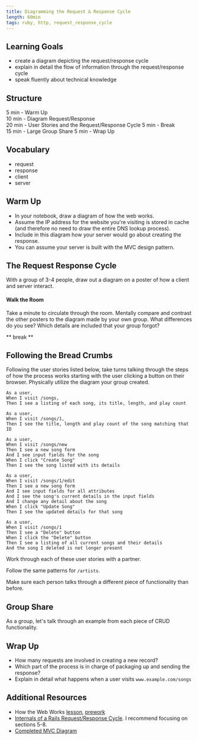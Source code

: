 ```yaml
---
title: Diagramming the Request & Response Cycle
length: 60min
tags: ruby, http, request_response_cycle
---  
```



## Learning Goals  
* create a diagram depicting the request/response cycle  
* explain in detail the flow of information through the request/response cycle
* speak fluently about technical knowledge

## Structure  
5 min - Warm Up  
10 min - Diagram Request/Response  
20 min - User Stories and the Request/Response Cycle
5 min - Break  
15 min - Large Group Share
5 min - Wrap Up

## Vocabulary  
* request
* response
* client
* server

## Warm Up  
* In your notebook, draw a diagram of how the web works.
* Assume the IP address for the website you're visiting is stored in cache (and therefore no need to draw the entire DNS lookup process).
* Include in this diagram how your server would go about creating the response.
* You can assume your server is built with the MVC design pattern.


## The Request Response Cycle
With a group of 3-4 people, draw out a diagram on a poster of how a client and server interact.

#### Walk the Room    
Take a minute to circulate through the room. Mentally compare and contrast the other posters to the diagram made by your own group. What differences do you see? Which details are included that your group forgot?

** break **

## Following the Bread Crumbs
Following the user stories listed below, take turns talking through the steps of how the process works starting with the user clicking a button on their browser. Physically utilize the diagram your group created.


```
As a user,
When I visit /songs,
Then I see a listing of each song, its title, length, and play count
```

```
As a user,
When I visit /songs/1,
Then I see the title, length and play count of the song matching that ID
```

```
As a user,
When I visit /songs/new
Then I see a new song form
And I see input fields for the song
When I click "Create Song"
Then I see the song listed with its details
```

```
As a user,
When I visit /songs/1/edit
Then I see a new song form
And I see input fields for all attributes
And I see the song's current details in the input fields
And I change any detail about the song
When I click "Update Song"
Then I see the updated details for that song
```

```
As a user,
When I visit /songs/1
Then I see a "Delete" button
When I click the "Delete" button
Then I see a listing of all current songs and their details
And the song I deleted is not longer present
```

Work through each of these user stories with a partner.

Follow the same patterns for `/artists`.

Make sure each person talks through a different piece of functionality than before.

## Group Share
As a group, let's talk through an example from each piece of CRUD functionality.

## Wrap Up  
* How many requests are involved in creating a new record?
* Which part of the process is in charge of packaging up and sending the response?
* Explain in detail what happens when a user visits `www.example.com/songs`


## Additional Resources

* How the Web Works [lesson](https://github.com/turingschool/backend-curriculum-site/blob/gh-pages/module2/lessons/how_the_web_works.md), [prework](https://github.com/turingschool/intermission-assignments/blob/master/2be/details/how_the_web_works.md)
* [Internals of a Rails Request/Response Cycle](https://www.rubypigeon.com/posts/examining-internals-of-rails-request-response-cycle/). I recommend focusing on sections 5-8.
* [Completed MVC Diagram](https://drive.google.com/file/d/1-p04Ayx4BtnNwV-WRDlWWSVNp94Kw1in/view?usp=sharing)
